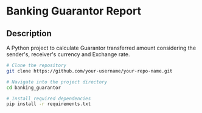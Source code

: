 # Banking Guarantor Report
## Description
A Python project to calculate Guarantor transferred amount considering the sender's, receiver's currency and Exchange rate.

```bash
# Clone the repository
git clone https://github.com/your-username/your-repo-name.git

# Navigate into the project directory
cd banking_guarantor

# Install required dependencies
pip install -r requirements.txt
